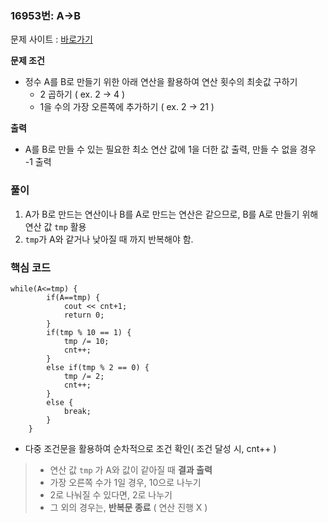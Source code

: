 ### 16953번: A→B

문제 사이트 : [바로가기](https://www.acmicpc.net/problem/16953)

**문제 조건**
- 정수 A를 B로 만들기 위한 아래 연산을 활용하여 연산 횟수의 최솟값 구하기
    - 2 곱하기 ( ex. 2 → 4 )
    - 1을 수의 가장 오른쪽에 추가하기 ( ex. 2 → 21 )

**출력**  
- A를 B로 만들 수 있는 필요한 최소 연산 값에 1을 더한 값 출력, 만들 수 없을 경우 -1 출력

### 풀이
1. A가 B로 만드는 연산이나 B를 A로 만드는 연산은 같으므로, B를 A로 만들기 위해 연산 값 `tmp` 활용
2. `tmp`가 A와 같거나 낮아질 때 까지 반복해야 함.

### 핵심 코드

```
while(A<=tmp) {
        if(A==tmp) {
            cout << cnt+1;
            return 0;
        }
        if(tmp % 10 == 1) {
            tmp /= 10;
            cnt++;
        }
        else if(tmp % 2 == 0) {
            tmp /= 2;
            cnt++;
        }
        else {
            break;
        }
    }
```
- 다중 조건문을 활용하여 순차적으로 조건 확인( 조건 달성 시, cnt++ )
> -  연산 값 `tmp` 가 A와 값이 같아질 때 **결과 출력**  
> -  가장 오른쪽 수가 1일 경우, 10으로 나누기  
> -  2로 나눠질 수 있다면, 2로 나누기  
> - 그 외의 경우는, **반복문 종료** ( 연산 진행 X )
